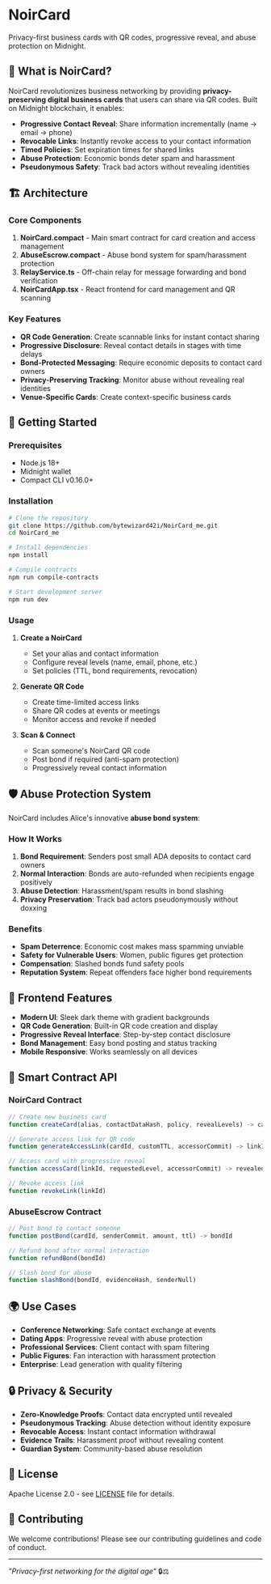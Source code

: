 # NoirCard

Privacy-first business cards with QR codes, progressive reveal, and abuse protection on Midnight.

## 🎯 What is NoirCard?

NoirCard revolutionizes business networking by providing **privacy-preserving digital business cards** that users can share via QR codes. Built on Midnight blockchain, it enables:

- **Progressive Contact Reveal**: Share information incrementally (name → email → phone)
- **Revocable Links**: Instantly revoke access to your contact information
- **Timed Policies**: Set expiration times for shared links
- **Abuse Protection**: Economic bonds deter spam and harassment
- **Pseudonymous Safety**: Track bad actors without revealing identities

## 🏗️ Architecture

### Core Components

1. **NoirCard.compact** - Main smart contract for card creation and access management
2. **AbuseEscrow.compact** - Abuse bond system for spam/harassment protection
3. **RelayService.ts** - Off-chain relay for message forwarding and bond verification
4. **NoirCardApp.tsx** - React frontend for card management and QR scanning

### Key Features

- **QR Code Generation**: Create scannable links for instant contact sharing
- **Progressive Disclosure**: Reveal contact details in stages with time delays
- **Bond-Protected Messaging**: Require economic deposits to contact card owners
- **Privacy-Preserving Tracking**: Monitor abuse without revealing real identities
- **Venue-Specific Cards**: Create context-specific business cards

## 🚀 Getting Started

### Prerequisites

- Node.js 18+
- Midnight wallet
- Compact CLI v0.16.0+

### Installation

```bash
# Clone the repository
git clone https://github.com/bytewizard42i/NoirCard_me.git
cd NoirCard_me

# Install dependencies
npm install

# Compile contracts
npm run compile-contracts

# Start development server
npm run dev
```

### Usage

1. **Create a NoirCard**
   - Set your alias and contact information
   - Configure reveal levels (name, email, phone, etc.)
   - Set policies (TTL, bond requirements, revocation)

2. **Generate QR Code**
   - Create time-limited access links
   - Share QR codes at events or meetings
   - Monitor access and revoke if needed

3. **Scan & Connect**
   - Scan someone's NoirCard QR code
   - Post bond if required (anti-spam protection)
   - Progressively reveal contact information

## 🛡️ Abuse Protection System

NoirCard includes Alice's innovative **abuse bond system**:

### How It Works

1. **Bond Requirement**: Senders post small ADA deposits to contact card owners
2. **Normal Interaction**: Bonds are auto-refunded when recipients engage positively
3. **Abuse Detection**: Harassment/spam results in bond slashing
4. **Privacy Preservation**: Track bad actors pseudonymously without doxxing

### Benefits

- **Spam Deterrence**: Economic cost makes mass spamming unviable
- **Safety for Vulnerable Users**: Women, public figures get protection
- **Compensation**: Slashed bonds fund safety pools
- **Reputation System**: Repeat offenders face higher bond requirements

## 📱 Frontend Features

- **Modern UI**: Sleek dark theme with gradient backgrounds
- **QR Code Generation**: Built-in QR code creation and display
- **Progressive Reveal Interface**: Step-by-step contact disclosure
- **Bond Management**: Easy bond posting and status tracking
- **Mobile Responsive**: Works seamlessly on all devices

## 🔧 Smart Contract API

### NoirCard Contract

```typescript
// Create new business card
function createCard(alias, contactDataHash, policy, revealLevels) -> cardId

// Generate access link for QR code
function generateAccessLink(cardId, customTTL, accessorCommit) -> linkId

// Access card with progressive reveal
function accessCard(linkId, requestedLevel, accessorCommit) -> revealedData

// Revoke access link
function revokeLink(linkId)
```

### AbuseEscrow Contract

```typescript
// Post bond to contact someone
function postBond(cardId, senderCommit, amount, ttl) -> bondId

// Refund bond after normal interaction
function refundBond(bondId)

// Slash bond for abuse
function slashBond(bondId, evidenceHash, senderNull)
```

## 🌍 Use Cases

- **Conference Networking**: Safe contact exchange at events
- **Dating Apps**: Progressive reveal with abuse protection
- **Professional Services**: Client contact with spam filtering
- **Public Figures**: Fan interaction with harassment protection
- **Enterprise**: Lead generation with quality filtering

## 🔒 Privacy & Security

- **Zero-Knowledge Proofs**: Contact data encrypted until revealed
- **Pseudonymous Tracking**: Abuse detection without identity exposure
- **Revocable Access**: Instant contact information withdrawal
- **Evidence Trails**: Harassment proof without revealing content
- **Guardian System**: Community-based abuse resolution

## 📄 License

Apache License 2.0 - see [LICENSE](LICENSE) file for details.

## 🤝 Contributing

We welcome contributions! Please see our contributing guidelines and code of conduct.

---

*"Privacy-first networking for the digital age"* 🔒⚖️
